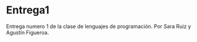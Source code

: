 # Entrega1
Entrega numero 1 de la clase de lenguajes de programación. Por Sara Ruiz y Agustín Figueroa.
